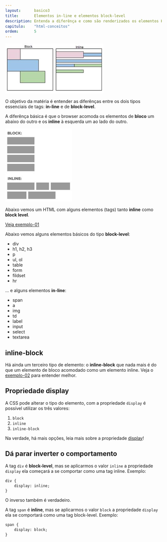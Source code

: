 ```yaml
---
layout:      basico3
title:       Elementos in-line e elementos block-level
description: Entenda a diferênça e como são renderizados os elementos HTML do tipo inline e block level.
capitulo:    "html-conceitos"
ordem:       5
---
```


![Figura ilustrando elementos htmtl do tipo inline e block level](inline-blocklevel-b.jpeg "Figura ilustrando elementos htmtl do tipo inline e block level")

O objetivo da matéria é entender as diferênças entre os dois tipos essenciais de tags:  __in-line__ e de __block-level__.

A diferênça básica é que o browser acomoda os elementos de __bloco__ um abaixo do outro e os __inline__ à esquerda
um ao lado do outro.

![Figura ilustrando elementos htmtl do tipo inline e block level](inline-blocklevel-a.jpeg "Figura ilustrando elementos htmtl do tipo inline e block level")



Abaixo vemos um HTML com alguns elementos (tags) tanto __inline__ como __block level__.

<a href="exemplo-01.html" class="btn btn-primary">Veja exemplo-01</a>



Abaixo vemos alguns elementos básicos do tipo __block-level__:

- div
- h1, h2, h3
- p
- ul, ol
- table
- form
- fildset
- hr

... e alguns elementos __in-line__:

- span
- a
- img
- td
- label
- input
- select
- textarea



## inline-block

Há ainda um terceiro tipo de elemento: o __inline-block__ que nada mais é do que um elemento de bloco acomodado como um
elemento inline. Veja o [exemplo-02](exemplo-02.html) para entender melhor.



## Propriedade display

A CSS pode alterar o tipo do elemento, com a propriedade `display` é possível utilizar os três valores:

1. `block`
2. `inline`
3. `inline-block`

Na verdade, há mais opções, leia mais sobre a propriedade [display](../display/)!


## Dá parar inverter o comportamento


A tag `div` é __block-level__, mas se aplicarmos o valor `inline` a propriedade `display` ela começará a se comportar como
uma tag inline. Exemplo:

    div {
        display: inline;
    }

O inverso também é verdadeiro.

A tag `span` é __inline__, mas se aplicarmos o valor `block` a propriedade `display` ela se comportará como uma tag block-level.
Exemplo:

    span {
        display: block;
    }
